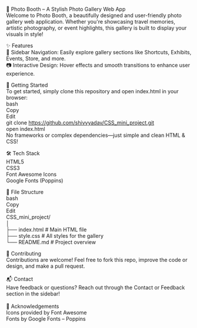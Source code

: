 📸 Photo Booth – A Stylish Photo Gallery Web App<br>
Welcome to Photo Booth, a beautifully designed and user-friendly photo gallery web application. Whether you're showcasing travel memories, artistic photography, or event highlights, this gallery is built to display your visuals in style!

✨ Features <br>
🧭 Sidebar Navigation: Easily explore gallery sections like Shortcuts, Exhibits, Events, Store, and more.<br>
📷 Interactive Design: Hover effects and smooth transitions to enhance user experience.<br>

🚀 Getting Started<br>
To get started, simply clone this repository and open index.html in your browser:<br>
bash<br>
Copy<br>
Edit<br>
git clone https://github.com/shivvyadav/CSS_mini_project.git<br>
open index.html<br>
No frameworks or complex dependencies—just simple and clean HTML & CSS!<br>

🛠 Tech Stack<br>
HTML5<br>
CSS3<br>
Font Awesome Icons<br>
Google Fonts (Poppins)<br>

📁 File Structure<br>
bash<br>
Copy<br>
Edit<br>
CSS_mini_project/<br>
│<br>
├── index.html         # Main HTML file<br>
├── style.css          # All styles for the gallery<br>
└── README.md          # Project overview<br>

🤝 Contributing<br>
Contributions are welcome! Feel free to fork this repo, improve the code or design, and make a pull request.<br>
<br>
📬 Contact<br>
Have feedback or questions? Reach out through the Contact or Feedback section in the sidebar!<br>
<br>
🌟 Acknowledgements<br>
Icons provided by Font Awesome<br>
Fonts by Google Fonts – Poppins<br>

